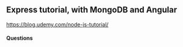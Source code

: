 ## Express tutorial, with MongoDB and Angular
https://blog.udemy.com/node-js-tutorial/

#### Questions
